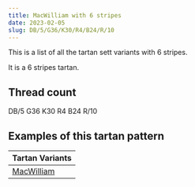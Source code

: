 ```yaml
---
title: MacWilliam with 6 stripes
date: 2023-02-05
slug: DB/5/G36/K30/R4/B24/R/10
---
```

This is a list of all the tartan sett variants with 6 stripes.

It is a 6 stripes tartan.


## Thread count
DB/5 G36 K30 R4 B24 R/10

## Examples of this tartan pattern

| Tartan Variants |
|---------------|
| [MacWilliam](/variants/db/5/g36/k30/r4/b24/r/10-b304080-db000050-g008000-k000000-rc00000)||
